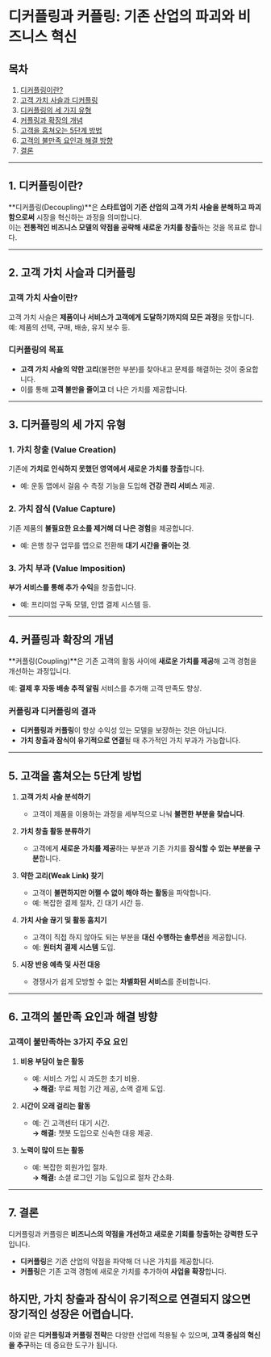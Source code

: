 # 디커플링과 커플링: 기존 산업의 파괴와 비즈니스 혁신  

## 목차  
1. [디커플링이란?](#1-디커플링이란)  
2. [고객 가치 사슬과 디커플링](#2-고객-가치-사슬과-디커플링)  
3. [디커플링의 세 가지 유형](#3-디커플링의-세-가지-유형)  
4. [커플링과 확장의 개념](#4-커플링과-확장의-개념)  
5. [고객을 훔쳐오는 5단계 방법](#5-고객을-훔쳐오는-5단계-방법)  
6. [고객의 불만족 요인과 해결 방향](#6-고객의-불만족-요인과-해결-방향)  
7. [결론](#7-결론)  

---

## 1. 디커플링이란?  
**디커플링(Decoupling)**은 **스타트업이 기존 산업의 고객 가치 사슬을 분해하고 파괴함으로써** 시장을 혁신하는 과정을 의미합니다.  
이는 **전통적인 비즈니스 모델의 약점을 공략해 새로운 가치를 창출**하는 것을 목표로 합니다.  

---

## 2. 고객 가치 사슬과 디커플링  

### 고객 가치 사슬이란?  
고객 가치 사슬은 **제품이나 서비스가 고객에게 도달하기까지의 모든 과정**을 뜻합니다.  
예: 제품의 선택, 구매, 배송, 유지 보수 등.  

### 디커플링의 목표  
- **고객 가치 사슬의 약한 고리**(불편한 부분)를 찾아내고 문제를 해결하는 것이 중요합니다.  
- 이를 통해 **고객 불만을 줄이고** 더 나은 가치를 제공합니다.  

---

## 3. 디커플링의 세 가지 유형  

### 1. 가치 창출 (Value Creation)  
기존에 **가치로 인식하지 못했던 영역에서 새로운 가치를 창출**합니다.  
- 예: 운동 앱에서 걸음 수 측정 기능을 도입해 **건강 관리 서비스** 제공.  

### 2. 가치 잠식 (Value Capture)  
기존 제품의 **불필요한 요소를 제거해 더 나은 경험**을 제공합니다.  
- 예: 은행 창구 업무를 앱으로 전환해 **대기 시간을 줄이는 것**.  

### 3. 가치 부과 (Value Imposition)  
**부가 서비스를 통해 추가 수익**을 창출합니다.  
- 예: 프리미엄 구독 모델, 인앱 결제 시스템 등.  

---

## 4. 커플링과 확장의 개념  
**커플링(Coupling)**은 기존 고객의 활동 사이에 **새로운 가치를 제공**해 고객 경험을 개선하는 과정입니다.  

예: **결제 후 자동 배송 추적 알림** 서비스를 추가해 고객 만족도 향상.  

### 커플링과 디커플링의 결과  
- **디커플링과 커플링**이 항상 수익성 있는 모델을 보장하는 것은 아닙니다.  
- **가치 창출과 잠식이 유기적으로 연결**될 때 추가적인 가치 부과가 가능합니다.  

---

## 5. 고객을 훔쳐오는 5단계 방법  

1. **고객 가치 사슬 분석하기**  
   - 고객이 제품을 이용하는 과정을 세부적으로 나눠 **불편한 부분을 찾습니다**.  

2. **가치 창출 활동 분류하기**  
   - 고객에게 **새로운 가치를 제공**하는 부분과 기존 가치를 **잠식할 수 있는 부분을 구분**합니다.  

3. **약한 고리(Weak Link) 찾기**  
   - 고객이 **불편하지만 어쩔 수 없이 해야 하는 활동**을 파악합니다.  
   - 예: 복잡한 결제 절차, 긴 대기 시간 등.  

4. **가치 사슬 끊기 및 활동 훔치기**  
   - 고객이 직접 하지 않아도 되는 부분을 **대신 수행하는 솔루션**을 제공합니다.  
   - 예: **원터치 결제 시스템** 도입.  

5. **시장 반응 예측 및 사전 대응**  
   - 경쟁사가 쉽게 모방할 수 없는 **차별화된 서비스**를 준비합니다.  

---

## 6. 고객의 불만족 요인과 해결 방향  

### 고객이 불만족하는 3가지 주요 요인  
1. **비용 부담이 높은 활동**  
   - 예: 서비스 가입 시 과도한 초기 비용.  
   **→ 해결:** 무료 체험 기간 제공, 소액 결제 도입.  

2. **시간이 오래 걸리는 활동**  
   - 예: 긴 고객센터 대기 시간.  
   **→ 해결:** 챗봇 도입으로 신속한 대응 제공.  

3. **노력이 많이 드는 활동**  
   - 예: 복잡한 회원가입 절차.  
   **→ 해결:** 소셜 로그인 기능 도입으로 절차 간소화.  

---

## 7. 결론  
디커플링과 커플링은 **비즈니스의 약점을 개선하고 새로운 기회를 창출하는 강력한 도구**입니다.  

- **디커플링**은 기존 산업의 약점을 파악해 더 나은 가치를 제공합니다.  
- **커플링**은 기존 고객 경험에 새로운 가치를 추가하여 **사업을 확장**합니다.  

하지만, **가치 창출과 잠식이 유기적으로 연결되지 않으면 장기적인 성장은 어렵습니다**.  
---

이와 같은 **디커플링과 커플링 전략**은 다양한 산업에 적용될 수 있으며, **고객 중심의 혁신을 추구**하는 데 중요한 도구가 됩니다.
